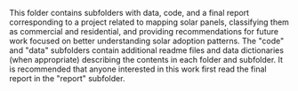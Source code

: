 This folder contains subfolders with data, code, and a final report corresponding to a project related to mapping solar panels, classifying them as commercial and residential,
and providing recommendations for future work focused on better understanding solar adoption patterns. The "code" and "data" subfolders contain additional readme files and data 
dictionaries (when appropriate) describing the contents in each folder and subfolder. It is recommended that anyone interested in this work first read the final report in the 
"report" subfolder.
